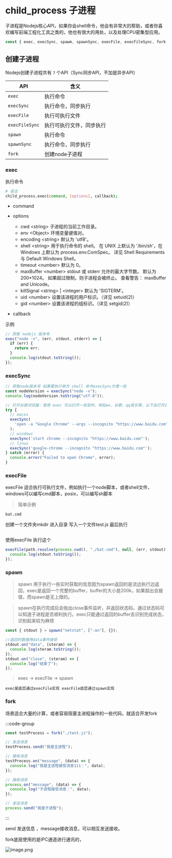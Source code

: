 # child_process 子进程

子进程是Nodejs核心API，如果你会shell命令，他会有非常大的帮助，或者你喜欢编写前端工程化工具之类的，他也有很大的用处，以及处理CPU密集型应用。

```js
const { exec, execSync, spawm, spawnSync, execFile, execFileSync, fork } = require("node:child_process");
```

## 创建子进程

Nodejs创建子进程共有 `7` 个API（Sync同步API，不加是异步API）

| API            | 含义                     |
| -------------- | ------------------------ |
| `exec`         | 执行命令                 |
| `execSync`     | 执行命令，同步执行       |
| `execFile`     | 执行可执行文件           |
| `execFileSync` | 执行可执行文件，同步执行 |
| `spawn`        | 执行命令                 |
| `spawnSync`    | 执行命令，同步执行       |
| `fork`         | 创建node子进程           |



### exec

执行命令

```sh
# 语法
child_process.exec(command, [options], callback);
```

- command

- options

  - cwd \<string> 子进程的当前工作目录。
  - env \<Object> 环境变量键值对。
  - encoding \<string> 默认为 'utf8'。
  - shell \<string> 用于执行命令的 shell。 在 UNIX 上默认为 '/bin/sh'，在 Windows 上默认为 process.env.ComSpec。 详见 Shell Requirements 与 Default Windows Shell。
  - timeout \<number> 默认为 0。
  - maxBuffer \<number> stdout 或 stderr 允许的最大字节数。 默认为 200*1024。 如果超过限制，则子进程会被终止。 查看警告： maxBuffer and Unicode。
  - killSignal \<string> | \<integer> 默认为 'SIGTERM'。
  - uid \<number> 设置该进程的用户标识。（详见 setuid(2)）
  - gid \<number> 设置该进程的组标识。（详见 setgid(2)）

- callback

  

示例

```js
// 获取 nodejs 版本号
exec("node -v", (err, stdout, stderr) => {
  if (err) {
    return err;
  }
  console.log(stdout.toString());
});
```



### execSync

```js
// 获取node版本号 如果要执行单次 shell 命令execSync方便一些
const nodeVersion = execSync("node -v");
console.log(nodeVersion.toString("utf-8"));
```



```js
// 打开谷歌浏览器：使用 exec 可以打开一些软件，例如wx、谷歌、qq音乐等，以下会打开百度并且进入无痕模式
try {
  // macos
  execSync(
    'open -a "Google Chrome" --args --incognito "https://www.baidu.com"'
  );
  // windows
  execSync('start chrome --incognito "https://www.baidu.com"');
  // linux
  execSync('google-chrome --incognito "https://www.baidu.com"');
} catch (error) {
  console.error("Failed to open Chrome", error);
}
```

### execFile

execFile 适合执行可执行文件，例如执行一个node脚本，或者shell文件，windows可以编写cmd脚本，posix，可以编写sh脚本

> 简单示例

```
bat.cmd
```

创建一个文件夹mkdir 进入目录 写入一个文件test.js 最后执行

```cmd

```

使用execFile 执行这个

```js
execFile(path.resolve(process.cwd(), "./bat.cmd"), null, (err, stdout) => {
  console.log(stdout.toString());
});
```

### spawn

> spawn 用于执行一些实时获取的信息因为spawn返回的是流边执行边返回，exec是返回一个完整的buffer，buffer的大小是200k，如果超出会报错，而spawn是无上限的。

> spawn在执行完成后会抛出close事件监听，并返回状态码，通过状态码可以知道子进程是否顺利执行。exec只能通过返回的buffer去识别完成状态，识别起来较为麻烦

```js
const { stdout } = spawn("netstat", ["-an"], {});

//返回的数据用data事件接受
stdout.on("data", (steram) => {
  console.log(steram.toString());
});
stdout.on("close", (steram) => {
  console.log("结束了");
});
```

> exec -> execFile -> spawn

```
exec是底层通过execFile实现 execFile底层通过spawn实现
```

### fork

场景适合大量的计算，或者容易阻塞主进程操作的一些代码，就适合开发fork

:::code-group

```js
const testProcess = fork("./test.js");

// 发送消息
testProcess.send("我是主进程");

// 接收消息
testProcess.on("message", (data) => {
  console.log("我是主进程接受消息111：", data);
});
```

```js
// 接收消息
process.on("message", (data) => {
  console.log("子进程接受消息：", data);
});

// 发送消息
process.send("我是子进程");
```

:::

send 发送信息 ，message接收消息，可以相互发送接收。

fork底层使用的是IPC通道进行通讯的，

![image.png](https://p6-juejin.byteimg.com/tos-cn-i-k3u1fbpfcp/ed87c115193d4abfb1d9f7a93b769a54~tplv-k3u1fbpfcp-jj-mark:3024:0:0:0:q75.awebp#?w=666&h=607&s=35667&e=png&b=f3f3f5)

